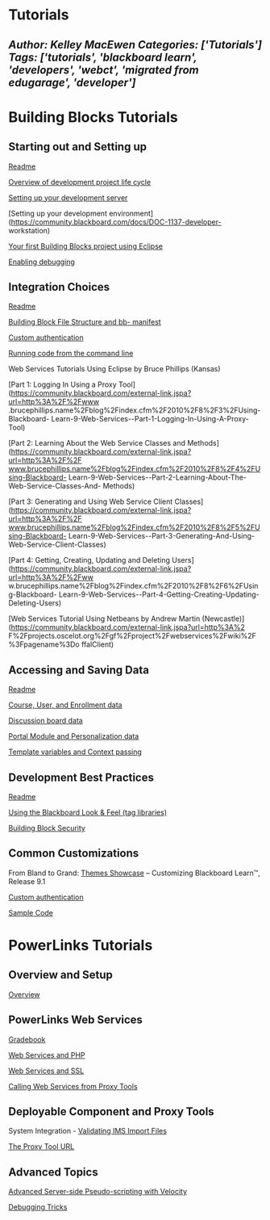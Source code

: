 # Tutorials
*Author: Kelley MacEwen*
*Categories: ['Tutorials']*
*Tags: ['tutorials', 'blackboard learn', 'developers', 'webct', 'migrated from edugarage', 'developer']*
---
# Building Blocks Tutorials

## Starting out and Setting up

[Readme](https://community.blackboard.com/docs/DOC-1437)

[Overview of development project life
cycle](https://community.blackboard.com/docs/DOC-1126)

[Setting up your development
server](https://community.blackboard.com/docs/DOC-1548)

[Setting up your development
environment](https://community.blackboard.com/docs/DOC-1137-developer-
workstation)

[Your first Building Blocks project using
Eclipse](https://community.blackboard.com/docs/DOC-1421)

[Enabling debugging](https://community.blackboard.com/docs/DOC-1138)

## Integration Choices

[Readme](https://community.blackboard.com/docs/DOC-1437)

[Building Block File Structure and bb-
manifest](https://community.blackboard.com/docs/DOC-1427)

[Custom authentication](https://community.blackboard.com/docs/DOC-1424)

[Running code from the command
line](https://community.blackboard.com/docs/DOC-1398)

Web Services Tutorials Using Eclipse by Bruce Phillips (Kansas)

[Part 1: Logging In Using a Proxy
Tool](https://community.blackboard.com/external-link.jspa?url=http%3A%2F%2Fwww
.brucephillips.name%2Fblog%2Findex.cfm%2F2010%2F8%2F3%2FUsing-Blackboard-
Learn-9-Web-Services--Part-1-Logging-In-Using-A-Proxy-Tool)

[Part 2: Learning About the Web Service Classes and
Methods](https://community.blackboard.com/external-link.jspa?url=http%3A%2F%2F
www.brucephillips.name%2Fblog%2Findex.cfm%2F2010%2F8%2F4%2FUsing-Blackboard-
Learn-9-Web-Services--Part-2-Learning-About-The-Web-Service-Classes-And-
Methods)

[Part 3: Generating and Using Web Service Client
Classes](https://community.blackboard.com/external-link.jspa?url=http%3A%2F%2F
www.brucephillips.name%2Fblog%2Findex.cfm%2F2010%2F8%2F5%2FUsing-Blackboard-
Learn-9-Web-Services--Part-3-Generating-And-Using-Web-Service-Client-Classes)

[Part 4: Getting, Creating, Updating and Deleting
Users](https://community.blackboard.com/external-link.jspa?url=http%3A%2F%2Fww
w.brucephillips.name%2Fblog%2Findex.cfm%2F2010%2F8%2F6%2FUsing-Blackboard-
Learn-9-Web-Services--Part-4-Getting-Creating-Updating-Deleting-Users)

[Web Services Tutorial Using Netbeans by Andrew Martin
(Newcastle)](https://community.blackboard.com/external-link.jspa?url=http%3A%2
F%2Fprojects.oscelot.org%2Fgf%2Fproject%2Fwebservices%2Fwiki%2F%3Fpagename%3Do
ffalClient)

## Accessing and Saving Data

[Readme](https://community.blackboard.com/docs/DOC-1437)

[Course, User, and Enrollment
data](https://community.blackboard.com/docs/DOC-1425)

[Discussion board data](https://community.blackboard.com/docs/DOC-1547)

[Portal Module and Personalization
data](https://community.blackboard.com/docs/DOC-1495)

[Template variables and Context
passing](https://community.blackboard.com/docs/DOC-1148)

## Development Best Practices

[Readme](https://community.blackboard.com/docs/DOC-1437)

[Using the Blackboard Look & Feel (tag
libraries)](https://community.blackboard.com/docs/DOC-1423)

[Building Block Security](https://community.blackboard.com/docs/DOC-1426)

## Common Customizations

From Bland to Grand: [Themes
Showcase](https://community.blackboard.com/docs/DOC-1537) – Customizing
Blackboard Learn™, Release 9.1

[Custom authentication](https://community.blackboard.com/docs/DOC-1424)

[Sample Code](https://community.blackboard.com/docs/DOC-1540)

#

#

# PowerLinks Tutorials

## Overview and Setup

[Overview](https://community.blackboard.com/docs/DOC-1422)

## PowerLinks Web Services

[Gradebook](https://community.blackboard.com/docs/DOC-1496)

[Web Services and PHP](https://community.blackboard.com/docs/DOC-1569)

[Web Services and SSL](https://community.blackboard.com/docs/DOC-1570)

[Calling Web Services from Proxy
Tools](https://community.blackboard.com/docs/DOC-1509)

## Deployable Component and Proxy Tools

System Integration - [Validating IMS Import
Files](https://community.blackboard.com/docs/DOC-1538)

[The Proxy Tool URL](https://community.blackboard.com/docs/DOC-1549)

## Advanced Topics

[Advanced Server-side Pseudo-scripting with
Velocity](https://community.blackboard.com/docs/DOC-1545)

[Debugging Tricks](https://community.blackboard.com/docs/DOC-1508)

